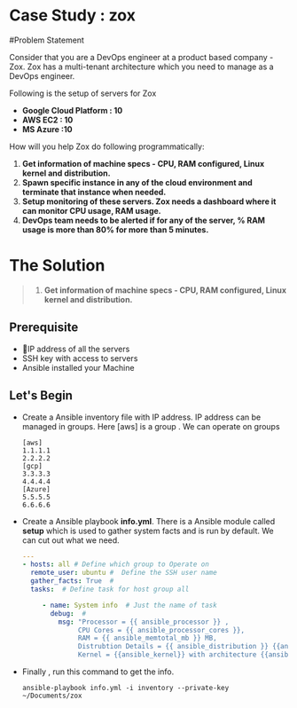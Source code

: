 # Case Study  : zox
#Problem Statement

Consider that you are a DevOps engineer at a product based company - Zox. Zox has a multi-tenant architecture which you need to manage as a DevOps engineer.  

Following is the setup of servers for Zox

- **Google Cloud Platform : 10**
- **AWS EC2 : 10**
- **MS Azure :10**

How will you help Zox do following programmatically:

1. **Get information of machine specs - CPU, RAM configured, Linux  kernel and distribution.**
2. **Spawn specific instance in any of the cloud environment and terminate that instance when needed.**
3. **Setup monitoring of these servers. Zox needs a dashboard where it can monitor CPU usage, RAM usage.**
4. **DevOps team needs to be alerted if for any of the server, % RAM usage is more than 80% for more than 5 minutes.**





# The Solution 

> 1. **Get information of machine specs - CPU, RAM configured, Linux  kernel and distribution.**

## Prerequisite

- IP address  of all the servers
- SSH key with access to servers
- Ansible installed your Machine

## Let's Begin

- Create a Ansible inventory file with IP address. IP address can be managed in groups. Here [aws] is a group . We can operate on groups  

  ```
  [aws]
  1.1.1.1
  2.2.2.2
  [gcp]
  3.3.3.3
  4.4.4.4
  [Azure]
  5.5.5.5
  6.6.6.6
  ```

- Create a Ansible playbook **info.yml**. There is a Ansible  module called **setup** which is used to gather system facts and is run by default. We can cut out what we need.

  ```yaml
  ---
  - hosts: all # Define which group to Operate on
    remote_user: ubuntu #  Define the SSH user name
    gather_facts: True  #
    tasks:  # Define task for host group all

       - name: System info  # Just the name of task 
         debug:  # 
           msg: "Processor = {{ ansible_processor }} ,
                CPU Cores = {{ ansible_processor_cores }},
                RAM = {{ ansible_memtotal_mb }} MB,
                Distrubtion Details = {{ ansible_distribution }} {{ansible_distribution_version}} {{ansible_distribution_release}},
                Kernel = {{ansible_kernel}} with architecture {{ansible_architecture}} "

  ```

- Finally , run this command to get the info.

  ```
  ansible-playbook info.yml -i inventory --private-key ~/Documents/zox
  ```

  ​

